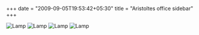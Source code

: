 +++
date = "2009-09-05T19:53:42+05:30"
title = "Aristoltes office sidebar"
+++  

![Lamp](/img/aristotles-office/AristotleLandscape.jpg)
![Lamp](/img/aristotles-office/pins.jpg)
![Lamp](/img/aristotles-office/lamp.jpg)
![Lamp](/img/aristotles-office/bin.jpg)
